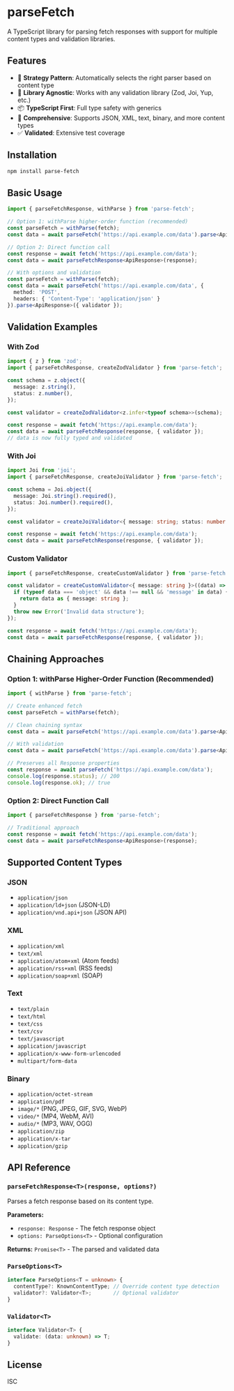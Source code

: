 # parseFetch

A TypeScript library for parsing fetch responses with support for multiple content types and validation libraries.

## Features

- 🚀 **Strategy Pattern**: Automatically selects the right parser based on content type
- 🔧 **Library Agnostic**: Works with any validation library (Zod, Joi, Yup, etc.)
- 📦 **TypeScript First**: Full type safety with generics
- 🎯 **Comprehensive**: Supports JSON, XML, text, binary, and more content types
- ✅ **Validated**: Extensive test coverage

## Installation

```bash
npm install parse-fetch
```

## Basic Usage

```typescript
import { parseFetchResponse, withParse } from 'parse-fetch';

// Option 1: withParse higher-order function (recommended)
const parseFetch = withParse(fetch);
const data = await parseFetch('https://api.example.com/data').parse<ApiResponse>();

// Option 2: Direct function call
const response = await fetch('https://api.example.com/data');
const data = await parseFetchResponse<ApiResponse>(response);

// With options and validation
const parseFetch = withParse(fetch);
const data = await parseFetch('https://api.example.com/data', {
  method: 'POST',
  headers: { 'Content-Type': 'application/json' }
}).parse<ApiResponse>({ validator });
```

## Validation Examples

### With Zod

```typescript
import { z } from 'zod';
import { parseFetchResponse, createZodValidator } from 'parse-fetch';

const schema = z.object({
  message: z.string(),
  status: z.number(),
});

const validator = createZodValidator<z.infer<typeof schema>>(schema);

const response = await fetch('https://api.example.com/data');
const data = await parseFetchResponse(response, { validator });
// data is now fully typed and validated
```

### With Joi

```typescript
import Joi from 'joi';
import { parseFetchResponse, createJoiValidator } from 'parse-fetch';

const schema = Joi.object({
  message: Joi.string().required(),
  status: Joi.number().required(),
});

const validator = createJoiValidator<{ message: string; status: number }>(schema);

const response = await fetch('https://api.example.com/data');
const data = await parseFetchResponse(response, { validator });
```

### Custom Validator

```typescript
import { parseFetchResponse, createCustomValidator } from 'parse-fetch';

const validator = createCustomValidator<{ message: string }>((data) => {
  if (typeof data === 'object' && data !== null && 'message' in data) {
    return data as { message: string };
  }
  throw new Error('Invalid data structure');
});

const response = await fetch('https://api.example.com/data');
const data = await parseFetchResponse(response, { validator });
```

## Chaining Approaches

### Option 1: withParse Higher-Order Function (Recommended)
```typescript
import { withParse } from 'parse-fetch';

// Create enhanced fetch
const parseFetch = withParse(fetch);

// Clean chaining syntax
const data = await parseFetch('https://api.example.com/data').parse<ApiResponse>();

// With validation
const data = await parseFetch('https://api.example.com/data').parse<ApiResponse>({ validator });

// Preserves all Response properties
const response = await parseFetch('https://api.example.com/data');
console.log(response.status); // 200
console.log(response.ok); // true
```

### Option 2: Direct Function Call
```typescript
import { parseFetchResponse } from 'parse-fetch';

// Traditional approach
const response = await fetch('https://api.example.com/data');
const data = await parseFetchResponse<ApiResponse>(response);
```

## Supported Content Types

### JSON
- `application/json`
- `application/ld+json` (JSON-LD)
- `application/vnd.api+json` (JSON API)

### XML
- `application/xml`
- `text/xml`
- `application/atom+xml` (Atom feeds)
- `application/rss+xml` (RSS feeds)
- `application/soap+xml` (SOAP)

### Text
- `text/plain`
- `text/html`
- `text/css`
- `text/csv`
- `text/javascript`
- `application/javascript`
- `application/x-www-form-urlencoded`
- `multipart/form-data`

### Binary
- `application/octet-stream`
- `application/pdf`
- `image/*` (PNG, JPEG, GIF, SVG, WebP)
- `video/*` (MP4, WebM, AVI)
- `audio/*` (MP3, WAV, OGG)
- `application/zip`
- `application/x-tar`
- `application/gzip`

## API Reference

### `parseFetchResponse<T>(response, options?)`

Parses a fetch response based on its content type.

**Parameters:**
- `response: Response` - The fetch response object
- `options: ParseOptions<T>` - Optional configuration

**Returns:** `Promise<T>` - The parsed and validated data

### `ParseOptions<T>`

```typescript
interface ParseOptions<T = unknown> {
  contentType?: KnownContentType; // Override content type detection
  validator?: Validator<T>;       // Optional validator
}
```

### `Validator<T>`

```typescript
interface Validator<T> {
  validate: (data: unknown) => T;
}
```

## License

ISC


